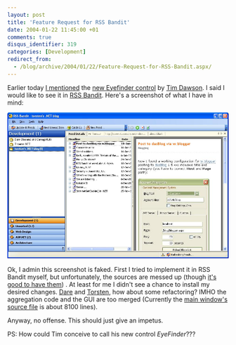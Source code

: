 ```yaml
---
layout: post
title: 'Feature Request for RSS Bandit'
date: 2004-01-22 11:45:00 +01
comments: true
disqus_identifier: 319
categories: [Development]
redirect_from:
  - /blog/archive/2004/01/22/Feature-Request-for-RSS-Bandit.aspx/
---
```


Earlier today [I mentioned](/archive/2004/01/22/new-control-by-tim-dawson-eye-finder/) the [new Eyefinder control](http://www.divil.co.uk/net/controls/eyefinder/) by [Tim Dawson](http://www.divil.co.uk/). I said I would like to see it in [RSS Bandit](http://rssbandit.org). Here's a screenshot of what I have in mind:

![RSS Bandit with EyeFinder](/files/archive/rssbandit+with+eyefinder.jpg)

Ok, I admin this screenshot is faked. First I tried to implement it in RSS Bandit myself, but unfortunately, the sources are messed up (though [it's good to have them](http://www.25hoursaday.com/weblog/PermaLink.aspx?guid=ef582f73-20a2-4c43-b446-4fba3ed02254)) . At least for me I didn't see a chance to install my desired changes. [Dare](http://www.25hoursaday.com/weblog/) and [Torsten](http://www.rendelmann.info/blog/), how about some refactoring? IMHO the aggregation code and the GUI are too merged (Currently the [main window's source file](http://cvs.sourceforge.net/viewcvs.py/rssbandit/CurrentWork/Source/RssBandit/WinGui/Forms/WinGUIMain.cs?view=auto) is about 8100 lines).

Anyway, no offense. This should just give an impetus.

PS: How could Tim conceive to call his new control *EyeFinder*???

